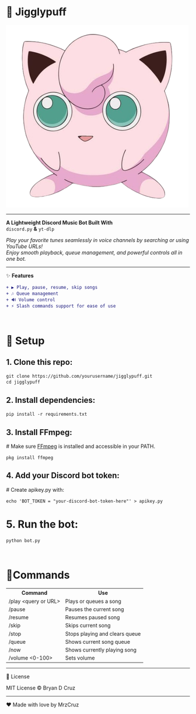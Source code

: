 <h1>🎵 Jigglypuff</h1>

![](logo.png)

---

**A Lightweight Discord Music Bot Built With**  
`discord.py` **&** `yt-dlp`

*Play your favorite tunes seamlessly in voice channels by searching or using YouTube URLs!*  
_Enjoy smooth playback, queue management, and powerful controls all in one bot._

---

✨ **Features**

```diff
+ ▶️ Play, pause, resume, skip songs
+ 🎶 Queue management
+ 🔊 Volume control
+ ⚡ Slash commands support for ease of use
```

<br>
<h1>🚀 Setup</h1>

<h2>1. Clone this repo:</h2>

```
git clone https://github.com/yourusername/jigglypuff.git
cd jigglypuff
```

<h2>2. Install dependencies:</h2>

```
pip install -r requirements.txt
```

<h2>3. Install FFmpeg:</h2>
# Make sure <a href="https://ffmpeg.org/download.html">FFmpeg</a> is installed and accessible in your PATH.

```
pkg install ffmpeg
```

<h2>4. Add your Discord bot token:</h2>
# Create apikey.py with:

```
echo 'BOT_TOKEN = "your-discord-bot-token-here"' > apikey.py
```

# 5. Run the bot:

```
python bot.py
```
<br>
<h1>🎹Commands</h1>
<table border="0">
  <tr>
    <th>Command</th>
    <th>Use</th>
  </tr>
  <tr>
    <td>/play &lt;query or URL&gt;</td>
    <td>Plays or queues a song</td>
  </tr>
  <tr>
    <td>/pause</td>
    <td>Pauses the current song</td>
  </tr>
  <tr>
    <td>/resume</td>
    <td>Resumes paused song</td>
  </tr>
  <tr>
    <td>/skip</td>
    <td>Skips current song</td>
  </tr>
  <tr>
    <td>/stop</td>
    <td>Stops playing and clears queue</td>
  </tr>
  <tr>
    <td>/queue</td>
    <td>Shows current song queue</td>
  </tr>
  <tr>
    <td>/now</td>
    <td>Shows currently playing song</td>
  </tr>
  <tr>
    <td>/volume &lt;0-100&gt;</td>
    <td>Sets volume</td>
  </tr>
</table>

---

📜 License

MIT License © Bryan D Cruz


---

❤️ Made with love by MrzCruz
